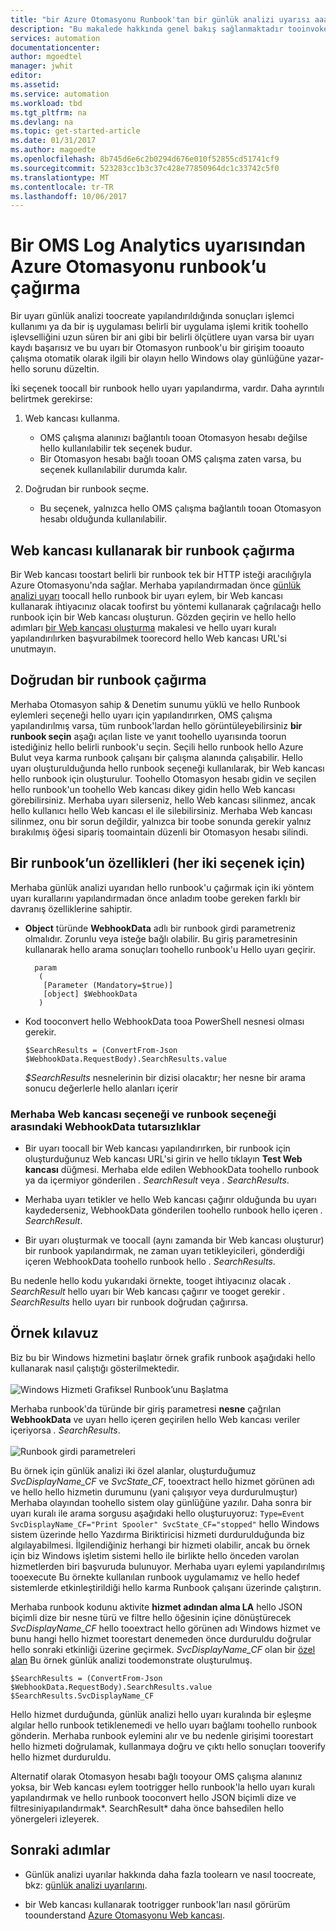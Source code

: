 ```yaml
---
title: "bir Azure Otomasyonu Runbook'tan bir günlük analizi uyarısı aaaCalling | Microsoft Docs"
description: "Bu makalede hakkında genel bakış sağlanmaktadır tooinvoke bir Otomasyon runbook'u Microsoft OMS günlük analizi uyarıdan."
services: automation
documentationcenter: 
author: mgoedtel
manager: jwhit
editor: 
ms.assetid: 
ms.service: automation
ms.workload: tbd
ms.tgt_pltfrm: na
ms.devlang: na
ms.topic: get-started-article
ms.date: 01/31/2017
ms.author: magoedte
ms.openlocfilehash: 8b745d6e6c2b0294d676e010f52855cd51741cf9
ms.sourcegitcommit: 523283cc1b3c37c428e77850964dc1c33742c5f0
ms.translationtype: MT
ms.contentlocale: tr-TR
ms.lasthandoff: 10/06/2017
---
```

# <a name="calling-an-azure-automation-runbook-from-an-oms-log-analytics-alert"></a>Bir OMS Log Analytics uyarısından Azure Otomasyonu runbook’u çağırma

Bir uyarı günlük analizi toocreate yapılandırıldığında sonuçları işlemci kullanımı ya da bir iş uygulaması belirli bir uygulama işlemi kritik toohello işlevselliğini uzun süren bir ani gibi bir belirli ölçütlere uyan varsa bir uyarı kaydı başarısız ve bu uyarı bir Otomasyon runbook'u bir girişim tooauto çalışma otomatik olarak ilgili bir olayın hello Windows olay günlüğüne yazar-hello sorunu düzeltin.  

İki seçenek toocall bir runbook hello uyarı yapılandırma, vardır.  Daha ayrıntılı belirtmek gerekirse:

1. Web kancası kullanma.
   * OMS çalışma alanınızı bağlantılı tooan Otomasyon hesabı değilse hello kullanılabilir tek seçenek budur.
   * Bir Otomasyon hesabı bağlı tooan OMS çalışma zaten varsa, bu seçenek kullanılabilir durumda kalır.  

2. Doğrudan bir runbook seçme.
   * Bu seçenek, yalnızca hello OMS çalışma bağlantılı tooan Otomasyon hesabı olduğunda kullanılabilir.  

## <a name="calling-a-runbook-using-a-webhook"></a>Web kancası kullanarak bir runbook çağırma

Bir Web kancası toostart belirli bir runbook tek bir HTTP isteği aracılığıyla Azure Otomasyonu'nda sağlar.  Merhaba yapılandırmadan önce [günlük analizi uyarı](../log-analytics/log-analytics-alerts.md#alert-rules) toocall hello runbook bir uyarı eylem, bir Web kancası kullanarak ihtiyacınız olacak toofirst bu yöntemi kullanarak çağrılacağı hello runbook için bir Web kancası oluşturun.  Gözden geçirin ve hello hello adımları [bir Web kancası oluşturma](automation-webhooks.md#creating-a-webhook) makalesi ve hello uyarı kuralı yapılandırılırken başvurabilmek toorecord hello Web kancası URL'si unutmayın.   

## <a name="calling-a-runbook-directly"></a>Doğrudan bir runbook çağırma

Merhaba Otomasyon sahip & Denetim sunumu yüklü ve hello Runbook eylemleri seçeneği hello uyarı için yapılandırırken, OMS çalışma yapılandırılmış varsa, tüm runbook'lardan hello görüntüleyebilirsiniz **bir runbook seçin** aşağı açılan liste ve yanıt toohello uyarısında toorun istediğiniz hello belirli runbook'u seçin.  Seçili hello runbook hello Azure Bulut veya karma runbook çalışanı bir çalışma alanında çalışabilir.  Hello uyarı oluşturulduğunda hello runbook seçeneği kullanılarak, bir Web kancası hello runbook için oluşturulur.  Toohello Otomasyon hesabı gidin ve seçilen hello runbook'un toohello Web kancası dikey gidin hello Web kancası görebilirsiniz.  Merhaba uyarı silerseniz, hello Web kancası silinmez, ancak hello kullanıcı hello Web kancası el ile silebilirsiniz.  Merhaba Web kancası silinmez, onu bir sorun değildir, yalnızca bir toobe sonunda gerekir yalnız bırakılmış öğesi sipariş toomaintain düzenli bir Otomasyon hesabı silindi.  

## <a name="characteristics-of-a-runbook-for-both-options"></a>Bir runbook’un özellikleri (her iki seçenek için)

Merhaba günlük analizi uyarıdan hello runbook'u çağırmak için iki yöntem uyarı kurallarını yapılandırmadan önce anladım toobe gereken farklı bir davranış özelliklerine sahiptir.  

* **Object** türünde **WebhookData** adlı bir runbook girdi parametreniz olmalıdır.  Zorunlu veya isteğe bağlı olabilir.  Bu giriş parametresinin kullanarak hello arama sonuçları toohello runbook'u Hello uyarı geçirir.

        param  
         (  
          [Parameter (Mandatory=$true)]  
          [object] $WebhookData  
         )

*  Kod tooconvert hello WebhookData tooa PowerShell nesnesi olması gerekir.

    `$SearchResults = (ConvertFrom-Json $WebhookData.RequestBody).SearchResults.value`

    *$SearchResults* nesnelerinin bir dizisi olacaktır; her nesne bir arama sonucu değerlerle hello alanları içerir

### <a name="webhookdata-inconsistencies-between-hello-webhook-option-and-runbook-option"></a>Merhaba Web kancası seçeneği ve runbook seçeneği arasındaki WebhookData tutarsızlıklar

* Bir uyarı toocall bir Web kancası yapılandırırken, bir runbook için oluşturduğunuz Web kancası URL'si girin ve hello tıklayın **Test Web kancası** düğmesi.  Merhaba elde edilen WebhookData toohello runbook ya da içermiyor gönderilen *. SearchResult* veya *. SearchResults*.

*  Merhaba uyarı tetikler ve hello Web kancası çağırır olduğunda bu uyarı kaydederseniz, WebhookData gönderilen toohello runbook hello içeren *. SearchResult*.
* Bir uyarı oluşturmak ve toocall (aynı zamanda bir Web kancası oluşturur) bir runbook yapılandırmak, ne zaman uyarı tetikleyicileri, gönderdiği içeren WebhookData toohello runbook hello *. SearchResults*.

Bu nedenle hello kodu yukarıdaki örnekte, tooget ihtiyacınız olacak *. SearchResult* hello uyarı bir Web kancası çağırır ve tooget gerekir *. SearchResults* hello uyarı bir runbook doğrudan çağırırsa.

## <a name="example-walkthrough"></a>Örnek kılavuz

Biz bu bir Windows hizmetini başlatır örnek grafik runbook aşağıdaki hello kullanarak nasıl çalıştığı gösterilmektedir.<br><br> ![Windows Hizmeti Grafiksel Runbook’unu Başlatma](media/automation-invoke-runbook-from-omsla-alert/automation-runbook-restartservice.png)<br>

Merhaba runbook'da türünde bir giriş parametresi **nesne** çağrılan **WebhookData** ve uyarı hello içeren geçirilen hello Web kancası veriler içeriyorsa *. SearchResults*.<br><br> ![Runbook girdi parametreleri](media/automation-invoke-runbook-from-omsla-alert/automation-runbook-restartservice-inputparameter.png)<br>

Bu örnek için günlük analizi iki özel alanlar, oluşturduğumuz *SvcDisplayName_CF* ve *SvcState_CF*, tooextract hello hizmet görünen adı ve hello hello hizmetin durumunu (yani çalışıyor veya durdurulmuştur) Merhaba olayından toohello sistem olay günlüğüne yazılır.  Daha sonra bir uyarı kuralı ile arama sorgusu aşağıdaki hello oluşturuyoruz: `Type=Event SvcDisplayName_CF="Print Spooler" SvcState_CF="stopped"` hello Windows sistem üzerinde hello Yazdırma Biriktiricisi hizmeti durdurulduğunda biz algılayabilmesi.  İlgilendiğiniz herhangi bir hizmeti olabilir, ancak bu örnek için biz Windows işletim sistemi hello ile birlikte hello önceden varolan hizmetlerden biri başvuruda bulunuyor.  Merhaba uyarı eylemi yapılandırılmış tooexecute Bu örnekte kullanılan runbook uygulamamız ve hello hedef sistemlerde etkinleştirildiği hello karma Runbook çalışanı üzerinde çalıştırın.   

Merhaba runbook kodunu aktivite **hizmet adından alma LA** hello JSON biçimli dize bir nesne türü ve filtre hello öğesinin içine dönüştürecek *SvcDisplayName_CF* hello tooextract hello görünen adı Windows hizmet ve bunu hangi hello hizmet toorestart denemeden önce durduruldu doğrular hello sonraki etkinliği üzerine geçirmek.  *SvcDisplayName_CF* olan bir [özel alan](../log-analytics/log-analytics-custom-fields.md) Bu örnek günlük analizi toodemonstrate oluşturulmuş.

    $SearchResults = (ConvertFrom-Json $WebhookData.RequestBody).SearchResults.value
    $SearchResults.SvcDisplayName_CF  

Hello hizmet durduğunda, günlük analizi hello uyarı kuralında bir eşleşme algılar hello runbook tetiklenemedi ve hello uyarı bağlamı toohello runbook gönderin. Merhaba runbook eylemini alır ve bu nedenle girişimi toorestart hello hizmeti doğrulamak, kullanmaya doğru ve çıktı hello sonuçları tooverify hello hizmet durduruldu.     

Alternatif olarak Otomasyon hesabı bağlı tooyour OMS çalışma alanınız yoksa, bir Web kancası eylem tootrigger hello runbook'la hello uyarı kuralı yapılandırmak ve hello runbook tooconvert hello JSON biçimli dize ve filtresiniyapılandırmak*. SearchResult* daha önce bahsedilen hello yönergeleri izleyerek.    

## <a name="next-steps"></a>Sonraki adımlar

* Günlük analizi uyarılar hakkında daha fazla toolearn ve nasıl toocreate, bkz: [günlük analizi uyarılarını](../log-analytics/log-analytics-alerts.md).

* bir Web kancası kullanarak tootrigger runbook'ları nasıl görürüm toounderstand [Azure Otomasyonu Web kancası](automation-webhooks.md).
